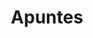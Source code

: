 ---
title: "Apuntes"  # Add a page title.
summary: "Hello!"  # Add a page description.
type: "widget_page"  # Page type is a Widget Page
---